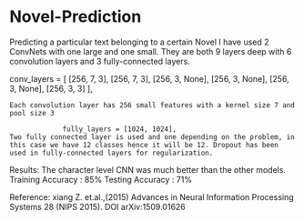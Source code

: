 # Novel-Prediction
Predicting a particular text belonging to a certain Novel 
I have used 2 ConvNets with one large and one small. They are both 9 layers deep with 6 convolution layers and 3 fully-connected layers.

conv_layers = [
                    [256, 7, 3],
                    [256, 7, 3],
                    [256, 3, None],
                    [256, 3, None],
                    [256, 3, None],
                    [256, 3, 3]
                    ],

	Each convolution layer has 256 small features with a kernel size 7 and pool size 3

                 fully_layers = [1024, 1024],
	Two fully connected layer is used and one depending on the problem, in this case we have 12 classes hence it will be 12. Dropout has been used in fully-connected layers for regularization.

Results:
	The character level CNN was much better than the other models. 
	Training Accuracy : 85%
	Testing Accuracy : 71%

Reference: xiang Z. et.al.,(2015) Advances in Neural Information Processing Systems 28 (NIPS 2015). DOI arXiv:1509.01626
